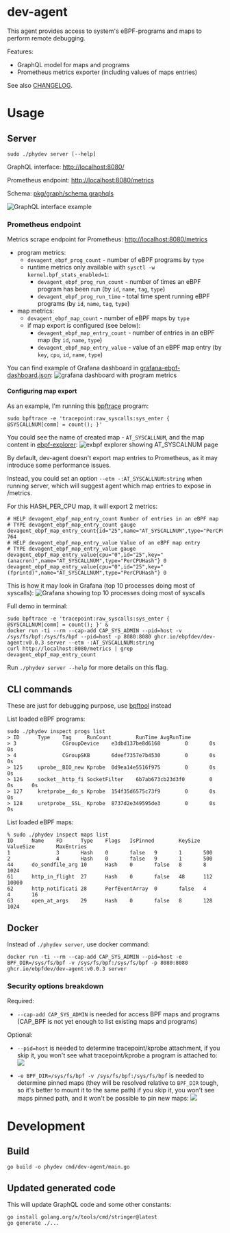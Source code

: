 # dev-agent
This agent provides access to system's eBPF-programs and maps to perform remote debugging.

Features:
* GraphQL model for maps and programs
* Prometheus metrics exporter (including values of maps entries)

See also [CHANGELOG](./CHANGELOG.md).

# Usage

## Server

```shell
sudo ./phydev server [--help]
```

GraphQL interface: [http://localhost:8080/](http://localhost:8080/)

Prometheus endpoint: [http://localhost:8080/metrics](http://localhost:8080/metrics)

Schema: [pkg/graph/schema.graphqls](pkg/graph/schema.graphqls)

![GraphQL interface example](docs/graphql-example.png)

### Prometheus endpoint

Metrics scrape endpoint for Prometheus: [http://localhost:8080/metrics](http://localhost:8080/metrics)

* program metrics:
  * `devagent_ebpf_prog_count` - number of eBPF programs by `type`
  * runtime metrics only available with `sysctl -w kernel.bpf_stats_enabled=1`:
    * `devagent_ebpf_prog_run_count` - number of times an eBPF program has been run (by `id`, `name`, `tag`, `type`)
    * `devagent_ebpf_prog_run_time` - total time spent running eBPF programs (by `id`, `name`, `tag`, `type`)
* map metrics:
  * `devagent_ebpf_map_count` - number of eBPF maps by `type`
  * if map export is configured (see below):
    * `devagent_ebpf_map_entry_count` - number of entries in an eBPF map (by `id`, `name`, `type`)
    * `devagent_ebpf_map_entry_value` - value of an eBPF map entry (by `key`, `cpu`, `id`, `name`, `type`)

You can find example of Grafana dashboard in [grafana-ebpf-dashboard.json](./grafana-ebpf-dashboard.json):
![grafana dashboard with program metrics](docs/grafana-ebpf.png)

#### Configuring map export

As an example, I'm running this [bpftrace](https://github.com/iovisor/bpftrace) program:
```shell
sudo bpftrace -e 'tracepoint:raw_syscalls:sys_enter { @SYSCALLNUM[comm] = count(); }'
```

You could see the name of created map - `AT_SYSCALLNUM`, and the map content in [ebpf-explorer](https://github.com/ebpfdev/explorer):
![exbpf explorer showing AT_SYSCALNUM page](docs/explorer-syscallnum.png)

By default, dev-agent doesn't export map entries to Prometheus, as it may introduce some performance issues.

Instead, you could set an option `--etm -:AT_SYSCALLNUM:string` when running server, which will suggest agent which map entries to expose in /metrics.

For this HASH_PER_CPU map, it will export 2 metrics:
```text
# HELP devagent_ebpf_map_entry_count Number of entries in an eBPF map
# TYPE devagent_ebpf_map_entry_count gauge
devagent_ebpf_map_entry_count{id="25",name="AT_SYSCALLNUM",type="PerCPUHash"} 764
# HELP devagent_ebpf_map_entry_value Value of an eBPF map entry
# TYPE devagent_ebpf_map_entry_value gauge
devagent_ebpf_map_entry_value{cpu="0",id="25",key="(anacron)",name="AT_SYSCALLNUM",type="PerCPUHash"} 0
devagent_ebpf_map_entry_value{cpu="0",id="25",key="(fprintd)",name="AT_SYSCALLNUM",type="PerCPUHash"} 0
```

This is how it may look in Grafana (top 10 processes doing most of syscalls):
![Grafana showing top 10 processes doing most of syscalls](docs/grafana-syscallnum.png)

Full demo in terminal:
```shell
sudo bpftrace -e 'tracepoint:raw_syscalls:sys_enter { @SYSCALLNUM[comm] = count(); }' &
docker run -ti --rm --cap-add CAP_SYS_ADMIN --pid=host -v /sys/fs/bpf:/sys/fs/bpf --pid=host -p 8080:8080 ghcr.io/ebpfdev/dev-agent:v0.0.3 server --etm -:AT_SYSCALLNUM:string
curl http://localhost:8080/metrics | grep devagent_ebpf_map_entry_count
```

Run `./phydev server --help` for more details on this flag.

## CLI commands

These are just for debugging purpose, use [bpftool](https://github.com/libbpf/bpftool) instead

List loaded eBPF programs:

```shell
sudo ./phydev inspect progs list
> ID      Type    Tag     RunCount        RunTime AvgRunTime
> 3               CGroupDevice    e3dbd137be8d6168        0       0s      0s
> 4               CGroupSKB       6deef7357e7b4530        0       0s      0s
> 125     uprobe__BIO_new Kprobe  0d9ea14e5516f975        0       0s      0s
> 126     socket__http_fi SocketFilter    6b7ab673cb23d3f0        0       0s      0s
> 127     kretprobe__do_s Kprobe  154f35d6575c73f9        0       0s      0s
> 128     uretprobe__SSL_ Kprobe  8737d2e349595de3        0       0s      0s
```

List loaded eBPF maps:

```shell
% sudo ./phydev inspect maps list 
ID      Name    FD      Type    Flags   IsPinned        KeySize ValueSize       MaxEntries
1               3       Hash    0       false   9       1       500
2               4       Hash    0       false   9       1       500
44      do_sendfile_arg 10      Hash    0       false   8       8       1024
61      http_in_flight  27      Hash    0       false   48      112     10000
62      http_notificati 28      PerfEventArray  0       false   4       4       16
63      open_at_args    29      Hash    0       false   8       128     1024
```

## Docker

Instead of `./phydev server`, use docker command:

```shell
docker run -ti --rm --cap-add CAP_SYS_ADMIN --pid=host -e BPF_DIR=/sys/fs/bpf -v /sys/fs/bpf:/sys/fs/bpf -p 8080:8080 ghcr.io/ebpfdev/dev-agent:v0.0.3 server
```

### Security options breakdown

Required:
* `--cap-add CAP_SYS_ADMIN` is needed for access BPF maps and programs (CAP_BPF is not yet enough to list existing maps and programs)

Optional:
* `--pid=host` is needed to determine tracepoint/kprobe attachment,
  if you skip it, you won't see what tracepoint/kprobe a program is attached to:
  ![](docs/secopts-attachments.png)
  
* `-e BPF_DIR=/sys/fs/bpf -v /sys/fs/bpf:/sys/fs/bpf` is needed to determine pinned maps (they will be resolved relative to `BPF_DIR` tough, so it's better to mount it to the same path)
  if you skip it, you won't see maps pinned path, and it won't be possible to pin new maps:
  ![](docs/secopts-pins.png)



# Development

## Build
```shell
go build -o phydev cmd/dev-agent/main.go
```

## Updated generated code

This will update GraphQL code and some other constants:

```shell
go install golang.org/x/tools/cmd/stringer@latest
go generate ./...
```
